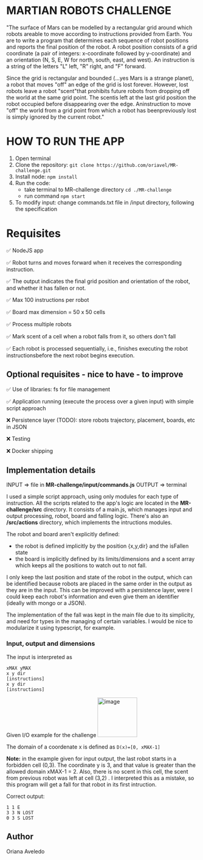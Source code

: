 # MARTIAN ROBOTS CHALLENGE

"The surface of Mars can be modelled by a rectangular grid around which robots areable to move according to instructions provided from Earth. You are to write a program that determines each sequence of robot positions and reports the final position of the robot. A robot position consists of a grid coordinate (a pair of integers: x-coordinate followed by y-coordinate) and an orientation (N, S, E, W for north, south, east, and west). An instruction is a string of the letters "L" left, "R" right, and "F" forward.

Since the grid is rectangular and bounded (...yes Mars is a strange planet), a robot that moves "off" an edge of the grid is lost forever. However, lost robots leave a robot "scent"that prohibits future robots from dropping off the world at the same grid point. The scentis left at the last grid position the robot occupied before disappearing over the edge. Aninstruction to move "off" the world from a grid point from which a robot has beenpreviously lost is simply ignored by the current robot."

# HOW TO RUN THE APP
1. Open terminal
2. Clone the repository: `git clone https://github.com/oriavel/MR-challenge.git`
3. Install node: `npm install`
4. Run the code:
	- take terminal to MR-challenge directory `cd ./MR-challenge`
	- run command  `npm start`
5. To modify input: change commands.txt file in /input directory, following the specification


# Requisites

✅ NodeJS app 

✅ Robot turns and moves forward when it receives the corresponding instruction.

✅ The output indicates the final grid position and orientation of the robot, and whether it has fallen or not.

✅ Max 100 instructions per robot

✅ Board max dimension = 50 x 50 cells

✅ Process multiple robots

✅ Mark scent of a cell when a robot falls from it, so others don't fall

✅ Each robot is processed sequentially, i.e., finishes executing the robot instructionsbefore the next robot begins execution.

## Optional requisites - nice to have - to improve
✅ Use of libraries: fs for file management

✅ Application running (execute the process over a given input) with simple script approach

❌ Persistence layer (TODO): store robots trajectory, placement, boards, etc in JSON

❌ Testing

❌ Docker shipping

## Implementation details
INPUT => file in **MR-challenge/input/commands.js**
OUTPUT => terminal

I used a simple script approach, using only modules for each type of instruction. All the scripts related to the app's logic are located in the **MR-challenge/src** directory. It consists of a main.js, which manages input and output processing, robot, board and falling logic. There's also an **/src/actions** directory, which implements the intructions modules.

The robot and board aren't explicitly defined: 
- the robot is defined implicitly by the position {x,y,dir} and the isFallen state
- the board is implicitly defined by its limits/dimensions and a scent array which keeps all the positions to watch out to not fall.

I only keep the last position and state of the robot in the output, which can be identified because robots are placed in the same order in the output as they are in the input. This can be improved with a persistence layer, were I could keep each robot's information and even give them an identifier (ideally with mongo or a JSON).

The implementation of the fall was kept in the main file due to its simplicity, and need for types in the managing of certain variables. I would be nice to modularize it using typescript, for example. 

### Input, output and dimensions

The input is interpreted as
```
xMAX yMAX
x y dir
[instructions]
x y dir
[instructions]
```

Given I/O example for the challenge
<img width="104" alt="image" src="https://user-images.githubusercontent.com/58531404/171019101-1690d06d-8bbd-4500-8cc4-96b300fd41ad.png">

The domain of a coordenate x is defined as `D(x)=[0, xMAX-1]`

**Note:** in the example given for input output, the last robot starts in a forbidden cell (0,3). The coordinate y is 3, and that value is greater than the allowed domain xMAX-1 = 2. Also, there is no scent in this cell, the scent from previous robot was left at cell (3,2) . I interpreted this as a mistake, so this program will get a fall for that robot in its first intruction.

Correct output:
```
1 1 E
3 3 N LOST
0 3 S LOST
```

## Author
Oriana Aveledo
